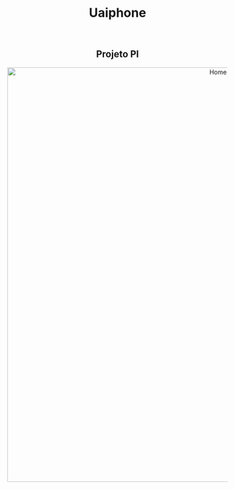 <h1 align="center">Uaiphone</h1>
<br><h2 align="center">Projeto PI</h2>
<div align="center">
<img width="948" alt="Home" src="https://user-images.githubusercontent.com/95445253/168498750-37431c20-b743-4748-8744-0628be78d1d4.png">
</div>